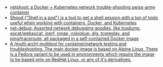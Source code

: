 - [netshoot: a Docker + Kubernetes network trouble-shooting swiss-army container
](https://github.com/nicolaka/netshoot)
- [Shpod ("Shell in a pod") is a tool to get a shell session with a ton of tools useful when working with containers, Docker, and Kubernetes](https://github.com/jpetazzo/shpod)
- [net-debug: Assorted network debugging goodies, like tcpdump, socat/websocat, iperf, nmap, nslookup, dig, tcpreplay, and ping/traceroute, all packaged in a self-contained Docker image](https://github.com/l7mp/net-debug)
- [A (multi-arch) multitool for container/network testing and troubleshooting. The main docker image is based on Alpine Linux. There is a Fedora variant to be used in environments which require the image to be based only on RedHat Linux, or any of it's derivatives.](https://github.com/wbitt/Network-MultiTool)
